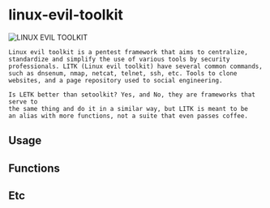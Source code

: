 # linux-evil-toolkit

![LINUX EVIL TOOLKIT](https://user-images.githubusercontent.com/36008397/92520390-83da0980-f1e9-11ea-821a-4f4fe3420e2e.png)


    Linux evil toolkit is a pentest framework that aims to centralize, 
    standardize and simplify the use of various tools by security 
    professionals. LITK (Linux evil toolkit) have several common commands, 
    such as dnsenum, nmap, netcat, telnet, ssh, etc. Tools to clone 
    websites, and a page repository used to social engineering.

    Is LETK better than setoolkit? Yes, and No, they are frameworks that serve to
    the same thing and do it in a similar way, but LITK is meant to be
    an alias with more functions, not a suite that even passes coffee.


## Usage



## Functions

    

## Etc

